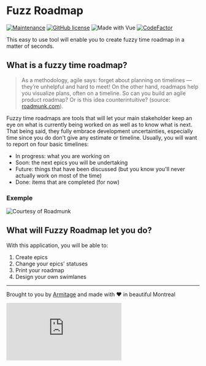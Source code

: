 # Fuzz Roadmap
[![Maintenance](https://img.shields.io/badge/Maintained%3F-yes-green.svg)](https://github.com/Armitage35/fuzzy-roadmap/graphs/commit-activity)
[![GitHub license](https://img.shields.io/github/license/Naereen/StrapDown.js.svg)](https://github.com/Armitage35/fuzzy-roadmap/blob/dev/LICENSE)
![Made with Vue](https://img.shields.io/badge/Made%20with-Vue.js-%2341b883)
[![CodeFactor](https://www.codefactor.io/repository/github/armitage35/fuzzy-roadmap/badge)](https://www.codefactor.io/repository/github/armitage35/fuzzy-roadmap)

This easy to use tool will enable you to create fuzzy time roadmap in a matter of seconds.

## What is a fuzzy time roadmap?
> As a methodology, agile says: forget about planning on timelines — they’re unhelpful and hard to meet! On the other hand, roadmaps help you visualize plans, often on a timeline. So can you build an agile product roadmap? Or is this idea counterintuitive? (source: [roadmunk.com](https://roadmunk.com/guides/are-agile-product-roadmaps-counterintuitive/)).

Fuzzy time roadmaps are tools that will let your main stakeholder keep an eye on what is currently being worked on as well as to know what is next. That being said, they fully embrace development uncertainties, especially time since you do don't give any estimate or timeline. Usually, you will want to report on four basic timelines:
- In progress: what you are working on
- Soon: the next epics you will be undertaking
- Future: things that have been discussed (but you know you'll never actually work on most of the time)
- Done: items that are  completed (for now)

### Exemple
![Courtesy of Roadmunk](https://roadmunk.com/blog/wp-content/uploads/2017/03/Theme-View.png)

## What will Fuzzy Roadmap let you do?
With this application, you will be able to:
1. Create epics
1. Change your epics' statuses
1. Print your roadmap
1. Design your own swimlanes

---
Brought to you by [Armitage](https://www.linkedin.com/in/adrien-d-ahlqvist-4179b33b/) and made with :heart: in beautiful Montreal

[![Analytics](https://ga-beacon.appspot.com/UA-146122558-1/github.com/Naereen/badges/README.md?pixel)](https://GitHub.com/armitage35)
